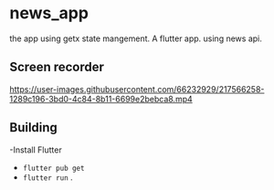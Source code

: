 # news_app

the app using getx state mangement.
A flutter app. using news api.

## Screen recorder
https://user-images.githubusercontent.com/66232929/217566258-1289c196-3bd0-4c84-8b11-6699e2bebca8.mp4

## Building

-Install Flutter
- `flutter pub get`
- `flutter run`
.

